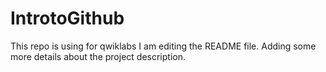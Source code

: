 # IntrotoGithub
This repo is using for qwiklabs
I am editing the README file. Adding some more details about the project description.
